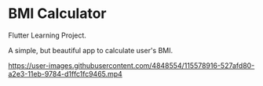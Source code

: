 # BMI Calculator

Flutter Learning Project.

A simple, but beautiful app to calculate user's BMI.

https://user-images.githubusercontent.com/4848554/115578916-527afd80-a2e3-11eb-9784-d1ffc1fc9465.mp4
